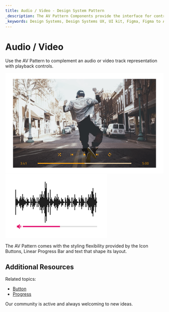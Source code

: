 ```yaml
---
title: Audio / Video - Design System Pattern
_description: The AV Pattern Components provide the interface for control over audio and video playback. 
_keywords: Design Systems, Design Systems UX, UI kit, Figma, Figma to Angular, Export code from Figma, Figma HTML, Figma to HTML, Figma UI kits, Ignite UI for Angular, Angular, Angular Design System, Design Kits for Angular
---
```


# Audio / Video

Use the AV Pattern to complement an audio or video track representation with playback controls.

<img class="responsive-img" src="../images/av_player_demo.png" srcset="../images/av_player_demo@2x.png 2x" />
<img class="responsive-img" src="../images/av_volume_demo.png" srcset="../images/av_volume_demo@2x.png 2x" />

The AV Pattern comes with the styling flexibility provided by the Icon Buttons, Linear Progress Bar and text that shape its layout.

## Additional Resources

Related topics:

- [Button](../components/button.md)
- [Progress](../components/progress.md)

Our community is active and always welcoming to new ideas.